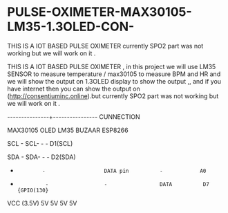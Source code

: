 # PULSE-OXIMETER-MAX30105-LM35-1.3OLED-CON-
THIS IS A IOT BASED PULSE OXIMETER currently SPO2 part was not working but we will work on it .



THIS IS A IOT BASED PULSE OXIMETER , in this project we will use LM35 SENSOR to measure temperature / max30105 to measure BPM and HR and we will show the output on 1.3OLED display to show the output ,, and if you have internet then you can show the output  on (http://consentiuminc.online).but currently SPO2 part was not working but we will work on it .


---------------+----------------
CUNNECTION 

MAX30105      OLED                LM35            BUZAAR         ESP8266

SCL -         SCL-                -                 -            D1(SCL)

SDA -         SDA-                -                 -             D2(SDA)


-             -                   DATA pin          -            A0


-              -                  -                 DATA          D7 {GPIO(130}


VCC (3.5V)      5V                5V                5V            5V
